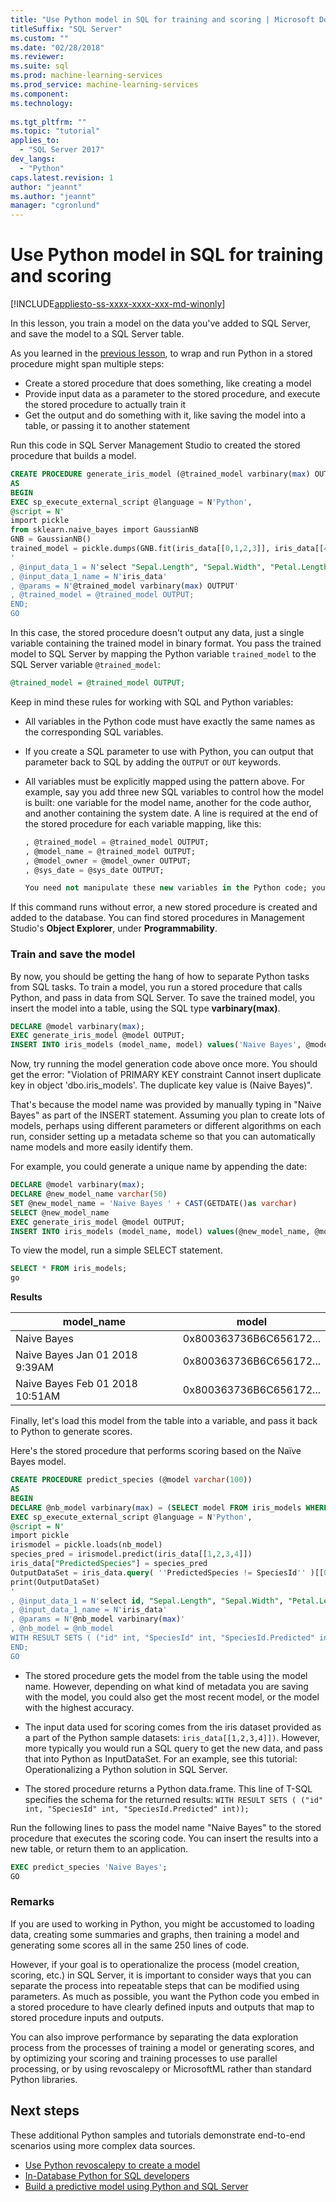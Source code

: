 ```yaml
---
title: "Use Python model in SQL for training and scoring | Microsoft Docs"
titleSuffix: "SQL Server"
ms.custom: ""
ms.date: "02/28/2018"
ms.reviewer: 
ms.suite: sql
ms.prod: machine-learning-services
ms.prod_service: machine-learning-services
ms.component: 
ms.technology: 
  
ms.tgt_pltfrm: ""
ms.topic: "tutorial"
applies_to: 
  - "SQL Server 2017"
dev_langs: 
  - "Python"
caps.latest.revision: 1
author: "jeannt"
ms.author: "jeannt"
manager: "cgronlund"
---
```

# Use Python model in SQL for training and scoring
[!INCLUDE[appliesto-ss-xxxx-xxxx-xxx-md-winonly](../../includes/appliesto-ss-xxxx-xxxx-xxx-md-winonly.md)]

In this lesson, you train a model on the data you've added to SQL Server, and save the model to a SQL Server table.

As you learned in the [previous lesson](running-python-in-sql-stored-procedure.md), to wrap and run Python in a stored procedure might span multiple steps:

+ Create a stored procedure that does something, like creating a model
+ Provide input data as a parameter to the stored procedure, and execute the stored procedure to actually train it
+ Get the output and do something with it, like saving the model into a table, or passing it to another statement

Run this code in SQL Server Management Studio to created the stored procedure that builds a model.

```sql
CREATE PROCEDURE generate_iris_model (@trained_model varbinary(max) OUTPUT)
AS
BEGIN
EXEC sp_execute_external_script @language = N'Python',
@script = N'
import pickle
from sklearn.naive_bayes import GaussianNB
GNB = GaussianNB()
trained_model = pickle.dumps(GNB.fit(iris_data[[0,1,2,3]], iris_data[[4]]))
'
, @input_data_1 = N'select "Sepal.Length", "Sepal.Width", "Petal.Length", "Petal.Width", "SpeciesId" from iris_data'
, @input_data_1_name = N'iris_data'
, @params = N'@trained_model varbinary(max) OUTPUT'
, @trained_model = @trained_model OUTPUT;
END;
GO
```

In this case, the stored procedure doesn't output any data, just a single variable containing the trained model in binary format. You pass the trained model to SQL Server by mapping the Python variable `trained_model` to the SQL Server variable `@trained_model`:

```sql
@trained_model = @trained_model OUTPUT;
```

Keep in mind these rules for working with SQL and Python variables:

+ All variables in the Python code must have exactly the same names as the corresponding SQL variables. 
+ If you create a SQL parameter to use with Python, you can output that parameter back to SQL by adding the `OUTPUT` or `OUT` keywords.
+ All variables must be explicitly mapped using the pattern above. For example, say you add three new SQL variables to control how the model is built: one variable for the model name, another for the code author, and another containing the system date. A line is required at the end of the stored procedure for each variable mapping, like this:

    ```sql
    , @trained_model = @trained_model OUTPUT;
    , @model_name = @trained_model OUTPUT;
    , @model_owner = @model_owner OUTPUT;
    , @sys_date = @sys_date OUTPUT;

    You need not manipulate these new variables in the Python code; you might generate the system date using a SQL function and get the name of the author from the login context. But any variables that you want to pass through to output must be mapped.

If this command runs without error, a new stored procedure is created and added to the database. You can find stored procedures in Management Studio's **Object Explorer**, under **Programmability**.

### Train and save the model

By now, you should be getting the hang of how to separate Python tasks from SQL tasks. To train a model, you run a stored procedure that calls Python, and pass in data from SQL Server. To save the trained model, you insert the model into a table, using the SQL type **varbinary(max)**.

```sql
DECLARE @model varbinary(max);
EXEC generate_iris_model @model OUTPUT;
INSERT INTO iris_models (model_name, model) values('Naive Bayes', @model);
```

Now, try running the model generation code above once more. You should get the error: "Violation of PRIMARY KEY constraint Cannot insert duplicate key in object 'dbo.iris_models'. The duplicate key value is (Naive Bayes)".

That's because the model name was provided by manually typing in "Naive Bayes" as part of the INSERT statement. Assuming you plan to create lots of models, perhaps using different parameters or different algorithms on each run, consider setting up a metadata scheme so that you can automatically name models and more easily identify them.

For example, you could generate a unique name by appending the date:

```sql
DECLARE @model varbinary(max);
DECLARE @new_model_name varchar(50)
SET @new_model_name = 'Naive Bayes ' + CAST(GETDATE()as varchar)
SELECT @new_model_name 
EXEC generate_iris_model @model OUTPUT;
INSERT INTO iris_models (model_name, model) values(@new_model_name, @model);
```

To view the model, run a simple SELECT statement.

```sql
SELECT * FROM iris_models;
go
```

**Results**

|model_name	| model |
|------|------|
| Naive Bayes | 0x800363736B6C656172... |
| Naive Bayes Jan 01 2018  9:39AM | 0x800363736B6C656172... |
| Naive Bayes Feb 01 2018  10:51AM | 0x800363736B6C656172... |

Finally, let's load this model from the table into a variable, and pass it back to Python to generate scores.

Here's the stored procedure that performs scoring based on the Naïve Bayes model.

```sql
CREATE PROCEDURE predict_species (@model varchar(100))
AS
BEGIN
DECLARE @nb_model varbinary(max) = (SELECT model FROM iris_models WHERE model_name = @model);
EXEC sp_execute_external_script @language = N'Python', 
@script = N'
import pickle
irismodel = pickle.loads(nb_model)
species_pred = irismodel.predict(iris_data[[1,2,3,4]])
iris_data["PredictedSpecies"] = species_pred
OutputDataSet = iris_data.query( ''PredictedSpecies != SpeciesId'' )[[0, 5, 6]]
print(OutputDataSet)
'
, @input_data_1 = N'select id, "Sepal.Length", "Sepal.Width", "Petal.Length", "Petal.Width", "SpeciesId" from iris_data'
, @input_data_1_name = N'iris_data'
, @params = N'@nb_model varbinary(max)'
, @nb_model = @nb_model
WITH RESULT SETS ( ("id" int, "SpeciesId" int, "SpeciesId.Predicted" int));
END;
GO
```

+ The stored procedure gets the model from the table using the model name. However, depending on what kind of metadata you are saving with the model, you could also get the most recent model, or the model with the highest accuracy.

+ The input data used for scoring comes from the iris dataset provided as a part of the Python sample datasets: `iris_data[[1,2,3,4]])`. However, more typically you would run a SQL query to get the new data, and pass that into Python as InputDataSet. For an example, see this tutorial: Operationalizing a Python solution in SQL Server.

+ The stored procedure returns a Python data.frame. This line of T-SQL specifies the schema for the returned results: `WITH RESULT SETS ( ("id" int, "SpeciesId" int, "SpeciesId.Predicted" int));`

Run the following lines to pass the model name "Naive Bayes" to the stored procedure that executes the scoring code. You can insert the results into a new table, or return them to an application. 

```sql
EXEC predict_species 'Naive Bayes';
GO
```

### Remarks

If you are used to working in Python, you might be accustomed to loading data, creating some summaries and graphs, then training a model and generating some scores all in the same 250 lines of code.

However, if your goal is to operationalize the process (model creation, scoring, etc.) in SQL Server, it is important to consider ways that you can separate the process into repeatable steps that can be modified using parameters. As much as possible, you want the Python code you embed in a stored procedure to have clearly defined inputs and outputs that map to stored procedure inputs and outputs.

You can also improve performance by separating the data exploration process from the processes of training a model or generating scores, and by optimizing your scoring and training processes to use parallel processing, or by using revoscalepy or MicrosoftML rather than standard Python libraries. 

## Next steps

These additional Python samples and tutorials demonstrate end-to-end scenarios using more complex data sources.

+ [Use Python revoscalepy to create a model](use-python-revoscalepy-to-create-model.md)
+ [In-Database Python for SQL developers](sqldev-in-database-python-for-sql-developers.md)
+ [Build a predictive model using Python and SQL Server](https://microsoft.github.io/sql-ml-tutorials/python/rentalprediction/)
